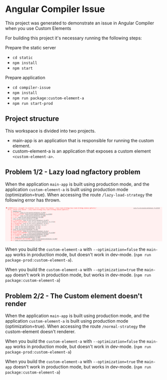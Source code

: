 # Angular Compiler Issue

This project was generated to demonstrate an issue in Angular Compiler when you use Custom Elements

For building this project it's necessary running the following steps:

Prepare the static server

* `cd static`
* `npm install`
* `npm start`

Prepare application

* `cd compiler-issue`
* `npm install`
* `npm run package:custom-element-a`
* `npm run start-prod`

## Project structure

This workspace is divided into two projects.

* main-app is an application that is responsible for running the custom element.
* custom-element-a is an application that exposes a custom element `<custom-element-a>`.

## Problem 1/2 - Lazy load ngfactory problem

When the application `main-app` is built using production mode, and the application `custom-element-a` is built using production mode (optimization=true).
When accessing the route `/lazy-load-strategy` the following error has thrown.

![ng factory](./images/ngfactory.png)

When you build the `custom-element-a` with `--optimization=false` the `main-app` works in production mode, but doesn't work in dev-mode. (`npm run package-prod:custom-element-a`).

When you build the `custom-element-a` with `--optimization=true` the `main-app` doesn't work in production mode, but works in dev-mode. (`npm run package:custom-element-a`)

## Problem 2/2 - The Custom element doesn't render

When the application `main-app` is built using production mode, and the application `custom-element-a` is built using production mode (optimization=true).
When accessing the route `/normal-strategy` the custom-element doesn't renderer.

When you build the `custom-element-a` with `--optimization=false` the `main-app` works in production mode, but doesn't work in dev-mode. (`npm run package-prod:custom-element-a`)

When you build the `custom-element-a` with `--optimization=true` the `main-app` doesn't work in production mode, but works in dev-mode. (`npm run package:custom-element-a`)
